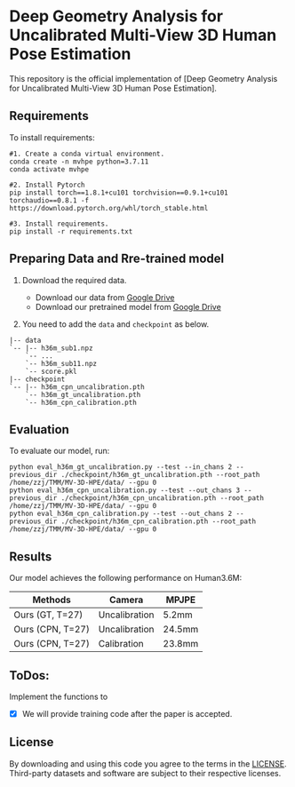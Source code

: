 # Deep Geometry Analysis for Uncalibrated Multi-View 3D Human Pose Estimation
This repository is the official implementation of [Deep Geometry Analysis for Uncalibrated Multi-View 3D Human Pose Estimation]. 
## Requirements

To install requirements:

```setup
#1. Create a conda virtual environment.
conda create -n mvhpe python=3.7.11
conda activate mvhpe

#2. Install Pytorch
pip install torch==1.8.1+cu101 torchvision==0.9.1+cu101 torchaudio==0.8.1 -f https://download.pytorch.org/whl/torch_stable.html

#3. Install requirements.
pip install -r requirements.txt
```

## Preparing Data and Rre-trained model
1. Download the required data.
   * Download our data from [Google Drive](https://drive.google.com/drive/folders/1Z6-fLuANi2Y67w-VZrx-oG_K9IrSINtK?usp=sharing) 
   * Download our pretrained model from [Google Drive](https://drive.google.com/drive/folders/1zxcGUvszOH2Sh1JOa_cSvHdNyRdwBwpO?usp=sharing)
   
2. You need to add the `data` and  `checkpoint` as below.
```
|-- data
`-- |-- h36m_sub1.npz
    `-- ...
    `-- h36m_sub11.npz
    `-- score.pkl
|-- checkpoint
`-- |-- h36m_cpn_uncalibration.pth
    `-- h36m_gt_uncalibration.pth
    `-- h36m_cpn_calibration.pth
```

## Evaluation

To evaluate our model, run:

```eval
python eval_h36m_gt_uncalibration.py --test --in_chans 2 --previous_dir ./checkpoint/h36m_gt_uncalibration.pth --root_path /home/zzj/TMM/MV-3D-HPE/data/ --gpu 0
python eval_h36m_cpn_uncalibration.py --test --out_chans 3 --previous_dir ./checkpoint/h36m_cpn_uncalibration.pth --root_path /home/zzj/TMM/MV-3D-HPE/data/ --gpu 0
python eval_h36m_cpn_calibration.py --test --out_chans 2 --previous_dir ./checkpoint/h36m_cpn_calibration.pth --root_path /home/zzj/TMM/MV-3D-HPE/data/ --gpu 0
```
## Results

Our model achieves the following performance on Human3.6M:

| Methods            |Camera     |MPJPE|
| -------------------|-----------|------------|
| Ours (GT, T=27)   |Uncalibration|     5.2mm |      
| Ours (CPN, T=27)  |Uncalibration|     24.5mm  |  
| Ours (CPN, T=27)  |Calibration  |     23.8mm |  

## ToDos:

Implement the functions to

- [x] We will provide training code after the paper is accepted.


## License
By downloading and using this code you agree to the terms in the [LICENSE](LICENSE). Third-party datasets and software are subject to their respective licenses.
